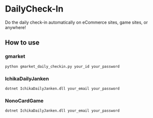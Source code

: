 # DailyCheck-In
Do the daily check-in automatically on eCommerce sites, game sites, or anywhere!

## How to use
### gmarket
```
python gmarket_daily_checkin.py your_id your_password
```

### IchikaDailyJanken
```
dotnet IchikaDailyJanken.dll your_email your_password
```

### NonoCardGame
```
dotnet IchikaDailyJanken.dll your_email your_password
```

